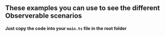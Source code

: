 ## These examples you can use to see the different Observerable scenarios
#### Just copy the code into your `main.ts` file in the root folder